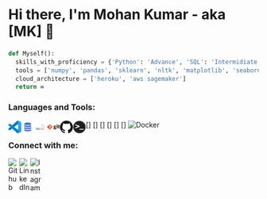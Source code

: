 # Hi there, I'm Mohan Kumar - aka [MK] 👋
```python
def Myself():
  skills_with_proficiency = {'Python': 'Advance', 'SQL': 'Intermidiate', 'HTML & CSS': 'Beginner'}
  tools = ['numpy', 'pandas', 'sklearn', 'nltk', 'matplotlib', 'seaborn', 'keras', 'flask', 'tableau']
  cloud_architecture = ['heroku', 'aws sagemaker']
  return ∞
```

### Languages and Tools:

[<img align="left" alt="Visual Studio Code" width="26px" src="https://raw.githubusercontent.com/github/explore/80688e429a7d4ef2fca1e82350fe8e3517d3494d/topics/visual-studio-code/visual-studio-code.png" />]
[<img align="left" alt="SQL" width="26px" src="https://raw.githubusercontent.com/github/explore/80688e429a7d4ef2fca1e82350fe8e3517d3494d/topics/sql/sql.png" />]
[<img align="left" alt="MySQL" width="26px" src="https://raw.githubusercontent.com/github/explore/80688e429a7d4ef2fca1e82350fe8e3517d3494d/topics/mysql/mysql.png" />]
[<img align="left" alt="Git" width="26px" src="https://raw.githubusercontent.com/github/explore/80688e429a7d4ef2fca1e82350fe8e3517d3494d/topics/git/git.png" />]
[<img align="left" alt="GitHub" width="26px" src="https://raw.githubusercontent.com/github/explore/78df643247d429f6cc873026c0622819ad797942/topics/github/github.png" />]
[<img align="left" alt="Terminal" width="26px" src="https://raw.githubusercontent.com/github/explore/80688e429a7d4ef2fca1e82350fe8e3517d3494d/topics/terminal/terminal.png" />]
![Docker](https://www.cloudsavvyit.com/p/uploads/2021/04/075c8694.jpeg?width=40&trim=1,1&bg-color=000&pad=1,1)

### Connect with me:

[<img align="left" alt=" Github " width="22px" src="https://cdn.jsdelivr.net/npm/simple-icons@v3/icons/github.svg" />][Github]
[<img align="left" alt=" LinkedIn " width="22px" src="https://cdn.jsdelivr.net/npm/simple-icons@v3/icons/linkedin.svg" />][linkedin]
[<img align="left" alt=" Instagram " width="22px" src="https://cdn.jsdelivr.net/npm/simple-icons@v3/icons/instagram.svg" />][instagram]


[Github]: https://github.com/kkkumar2
[instagram]: https://instagram.com/mohanblake
[linkedin]: https://www.linkedin.com/in/mohan-kumar-870a9b153/